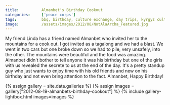 ```yaml
---
title:			Almanbet's Birthday Cookout
categories:		['peace corps']
tags:			bbq, birthday, culture exchange, day trips, kyrgyz culture, kyrgyzstan, mountains, nature
image:			/assets/images/2012/08/NotAlaArcha_Featured.jpg
---
```


My friend Linda has a friend named Almanbet who invited her to the mountains for a cook out. I got invited as a tagalong and we had a blast. We went in two cars but one broke down so we had to pile, very unsafely, into the other. The mountains were beautiful and the food was amazing. Almanbet didn't bother to tell anyone it was his birthday but one of the girls with us revealed the secrete to us at the end of the day. It's a pretty standup guy who just wants to enjoy time with his old friends and new on his birthday and not even bring attention to the fact. Almanbet, Happy Birthday!

{% assign gallery = site.data.galleries %}
{% assign images = gallery["2012-08-19-almanbets-birthday-cookout"] %}
{% include gallery-lightbox.html images=images %}